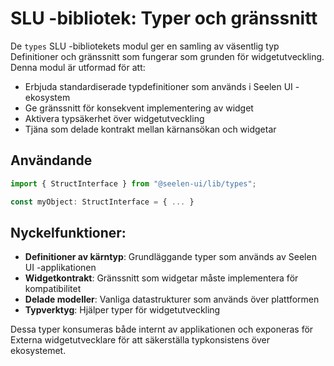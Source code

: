 # **SLU -bibliotek: Typer och gränssnitt**

De `types` SLU -bibliotekets modul ger en samling av väsentlig typ 
Definitioner och gränssnitt som fungerar som grunden för widgetutveckling. 
Denna modul är utformad för att:

* Erbjuda standardiserade typdefinitioner som används i Seelen UI -ekosystem
* Ge gränssnitt för konsekvent implementering av widget
* Aktivera typsäkerhet över widgetutveckling
* Tjäna som delade kontrakt mellan kärnansökan och widgetar

## **Användande**

```ts
import { StructInterface } from "@seelen-ui/lib/types";

const myObject: StructInterface = { ... }
```

## **Nyckelfunktioner:**

* **Definitioner av kärntyp**: Grundläggande typer som används av Seelen UI -applikationen
* **Widgetkontrakt**: Gränssnitt som widgetar måste implementera för kompatibilitet
* **Delade modeller**: Vanliga datastrukturer som används över plattformen
* **Typverktyg**: Hjälper typer för widgetutveckling

Dessa typer konsumeras både internt av applikationen och exponeras för 
Externa widgetutvecklare för att säkerställa typkonsistens över ekosystemet.
